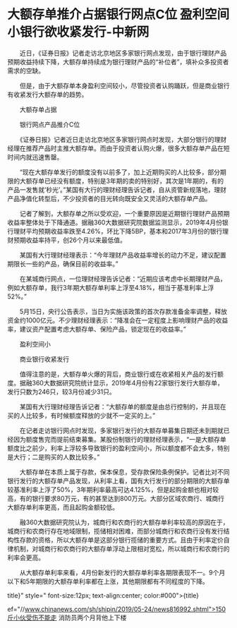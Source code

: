 # 大额存单推介占据银行网点C位 盈利空间小银行欲收紧发行-中新网

　　近日，《证券日报》记者走访北京地区多家银行网点发现，由于银行理财产品预期收益持续下降，大额存单持续成为银行理财产品的“补位者”，填补众多投资者需求的空缺。

　　但是，由于大额存单本身盈利空间较小，尽管投资者认购踊跃，但是商业银行有收紧发行大额存单的趋势。

　　大额存单占据

　　银行网点产品推介C位

　　《证券日报》记者近日走访北京地区多家银行网点时发现，大部分银行的理财经理在推荐产品时主推大额存单。而由于投资者认购火爆，很多大额存单产品在短时间内就迅速售罄。

　　“现在大额存单发行的额度没有以前多了，加上近期购买的人比较多，部分期限的大额存单已经没有额度，特别是3年期的卖的特别好，其次是1年期的，有的产品一发售就‘秒光’。”某国有大行的理财经理告诉记者，自从资管新规落地，理财产品净值化转型后，不少投资者的目光转向既安全又灵活的大额存单产品。

　　记者了解到，大额存单之所以受欢迎，一个重要原因是近期银行理财产品预期收益率整体处于下降通道。据融360大数据研究院数据监测显示，2019年4月份银行理财平均预期收益率跌至4.26%，环比下降5BP，基本和2017年3月份的银行理财预期收益率持平，创26个月以来最低值。

　　某国有大行理财经理表示：“今年理财产品收益率增长的动力不足，建议配置期限长一些的产品，确保目前的收益率。”

　　在某城商行网点，一位理财经理告诉记者：“近期应该考虑中长期理财产品，例如大额存单，我行3年期大额存单利率上浮至4.18%，相当于基准利率上浮52%。”

　　5月15日，央行公告表示，当日为实施该政策的首次存款准备金率调整，释放资金约1000亿元。不少理财经理表示：“降准会在一定程度上影响理财产品的收益率，建议资产配置考虑大额存单、保险产品，锁定现在的收益率。”

　　盈利空间小

　　商业银行收紧发行

　　值得注意的是，大额存单火爆的背后，商业银行或在收紧相关产品的发行额度。据融360大数据研究院统计显示，2019年4月份有22家银行发行大额存单，发行只数为246只，较3月份减少31只。

　　某国有大行理财经理告诉记者：“大额存单的额度是由总行控制的，并且现在买的人比较多，有时候额度释放的少就不一定买的上。”

　　在记者走访银行网点时发现，多家银行发行的大额存单募集日期还未到期就已经因为额度售完而提前结束募集。某股份制银行的理财经理表示，“一是大额存单额度比之前少，利率上浮较多导致银行的盈利空间小，所以额度都不会太多，特别是大行；二是购买的人数比较多。”

　　大额存单在本质上属于存款，保本保息，受存款保险条例保护。记者比对不同银行发行的大额存单产品发现，从利率上看，国有大行发行的部分期限的大额存单较基准利率上浮了50%，3年期利率最高可达4.125%，但是起购金额也相对较高，有的银行要求80万元，有的甚至达到800万元。大部分区域农商行、城商行大额存单利率更高，而且起购金额较低。

　　融360大数据研究院认为，城商行和农商行的大额存单利率较高的原因在于，城商行和农商行存在地域限制，揽储相对困难，而部分城商行和农商行没有发行结构性存款的资格，所以大额存单是这部分银行揽储的重要方式。且由于利率定价自律机制，对城商行和农商行的大额存单浮动上限相对宽松，所以城商行和农商行的利率会更高。

　　从大额存单利率来看，4月份新发行的大额存单利率各期限表现不一。9个月以下和5年期限的大额存单利率都在上涨，其他期限都有不同程度的下降。

title}" style=" font-size:12px; text-align:center; color:#000">{title}

ef="//www.chinanews.com/sh/shipin/2019/05-24/news816992.shtml">150斤小伙受伤不能走 消防员两个月背他上下楼
